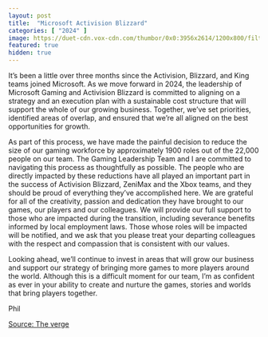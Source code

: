 ```yaml
---
layout: post
title:  "Microsoft Activision Blizzard"
categories: [ "2024" ]
image: https://duet-cdn.vox-cdn.com/thumbor/0x0:3956x2614/1200x800/filters:focal(1978x1307:1979x1308):format(webp)/cdn.vox-cdn.com/uploads/chorus_asset/file/25247723/1237824985.jpg
featured: true
hidden: true
---
```


It’s been a little over three months since the Activision, Blizzard, and King teams joined Microsoft. As we move forward in 2024, the leadership of Microsoft Gaming and Activision Blizzard is committed to aligning on a strategy and an execution plan with a sustainable cost structure that will support the whole of our growing business. Together, we’ve set priorities, identified areas of overlap, and ensured that we’re all aligned on the best opportunities for growth.

As part of this process, we have made the painful decision to reduce the size of our gaming workforce by approximately 1900 roles out of the 22,000 people on our team. The Gaming Leadership Team and I are committed to navigating this process as thoughtfully as possible. The people who are directly impacted by these reductions have all played an important part in the success of Activision Blizzard, ZeniMax and the Xbox teams, and they should be proud of everything they’ve accomplished here. We are grateful for all of the creativity, passion and dedication they have brought to our games, our players and our colleagues. We will provide our full support to those who are impacted during the transition, including severance benefits informed by local employment laws. Those whose roles will be impacted will be notified, and we ask that you please treat your departing colleagues with the respect and compassion that is consistent with our values.

Looking ahead, we’ll continue to invest in areas that will grow our business and support our strategy of bringing more games to more players around the world. Although this is a difficult moment for our team, I’m as confident as ever in your ability to create and nurture the games, stories and worlds that bring players together.

Phil

[Source: The verge](https://www.theverge.com/2024/1/25/24049050/microsoft-activision-blizzard-layoffs)